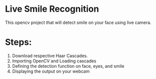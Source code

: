 # Live Smile Recognition
This opencv project that will detect smile on your face using live camera.

# Steps:
1. Download respective Haar Cascades.
2. Importing OpenCV and Loading cascades
3. Defining the detection function on face, eyes, and smile
4. Displaying the output on your webcam
